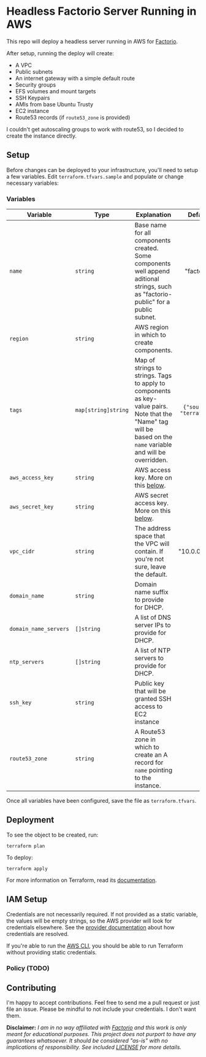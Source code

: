 # Headless Factorio Server Running in AWS

This repo will deploy a headless server running in AWS for [Factorio][factorio].

After setup, running the deploy will create:

* A VPC
* Public subnets
* An internet gateway with a simple default route
* Security groups
* EFS volumes and mount targets
* SSH Keypairs
* AMIs from base Ubuntu Trusty
* EC2 instance
* Route53 records (if `route53_zone` is provided)

I couldn't get autoscaling groups to work with route53, so I decided to create
the instance directly.

## Setup

Before changes can be deployed to your infrastructure, you'll need to setup a few variables. Edit `terraform.tfvars.sample` and populate or change necessary variables:

### Variables

| Variable | Type | Explanation | Default | Required |
|----------|------|-------------|:-------:|:--------:|
| `name` | `string` | Base name for all components created. Some components well append aditional strings, such as "factorio-public" for a public subnet. | "factorio" | yes | 
| `region` | `string` | AWS region in which to create components. |  | yes |
| `tags` | `map[string]string` | Map of strings to strings. Tags to apply to components as key-value pairs. Note that the "Name" tag will be based on the `name` variable and will be overridden. | `{"source": "terraform"}` | yes |
| `aws_access_key` | `string` | AWS access key. More on this [below](#iam-setup). |  | No |
| `aws_secret_key` | `string` | AWS secret access key. More on this [below](#iam-setup). |  | No |
| `vpc_cidr` | `string` | The address space that the VPC will contain. If you're not sure, leave the default. | "10.0.0.0/16" | Yes |
| `domain_name` | `string` | Domain name suffix to provide for DHCP. |  | No |
| `domain_name_servers` | `[]string` | A list of DNS server IPs to provide for DHCP. |  | No |
| `ntp_servers` | `[]string` | A list of NTP servers to provide for DHCP. |  | No |
| `ssh_key` | `string` | Public key that will be granted SSH access to EC2 instance |  | Yes |
| `route53_zone` | `string` | A Route53 zone in which to create an A record for `name` pointing to the instance. | | No |

Once all variables have been configured, save the file as `terraform.tfvars`.

## Deployment

To see the object to be created, run:

```
terraform plan
```

To deploy:

```
terraform apply
```

For more information on Terraform, read its [documentation][terraform].

## IAM Setup

Credentials are not necessarily required. If not provided as a static variable, the values will be empty strings, so the AWS provider will look for credentials elsewhere. See the [provider documentation][aws provider] about how credentials are resolved.

If you're able to run the [AWS CLI][aws cli], you should be able to run Terraform without providing static credentials.

### Policy (TODO)

## Contributing

I'm happy to accept contributions. Feel free to send me a pull request or just file an issue. Please be mindful to not include your credentials. I don't want them.

**Disclaimer:** *I am in no way affiliated with [Factorio][factorio] and this work is only meant for educational purposes. This project does not purport to have any guarantees whatsoever. It should be considered "as-is" with no implications of responsibility. See included [LICENSE][license] for more details.*

[factorio]: https://www.factorio.com/
[terraform]: https://www.terraform.io/
[license]: ../master/LICENSE
[aws provider]: https://www.terraform.io/docs/providers/aws/
[aws cli]: https://aws.amazon.com/cli/
